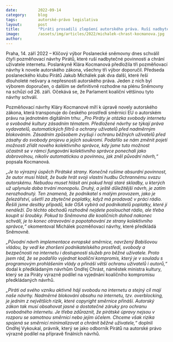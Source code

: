 ```yaml
---
date:         2022-09-14
category:     blog
tags:         autorské-právo legislativa
layout:       post
title:        "Piráti prosadili zlepšení autorského práva. Ruší nadbytečné povinnosti a chrání uživatele internetu"
image:        /assets/img/articles/2022/michalek-chrast-kocmanova.jpg
author:       
---
```





Praha, 14. září 2022 – Klíčový výbor Poslanecké sněmovny dnes schválil čtyři pozměňovací návrhy Pirátů, které ruší nadbytečné povinnosti a chrání uživatele internetu. Poslankyně Klára Kocmanová předložila tři pozměňovací návrhy k novele autorského zákona, všechny tři výbor doporučil. Předseda poslaneckého klubu Pirátů Jakub Michálek pak dva další, které řeší dlouholeté nešvary a nepřesnosti autorského práva. Jeden z nich byl výborem doporučen, o dalším se definitivně rozhodne na plénu Sněmovny na schůzi od 26. září. Očekává se, že Parlament koaliční většinou tyto návrhy schválí. 

Pozměňovací návrhy Kláry Kocmanové míří k úpravě novely autorského zákona, která transponuje do českého prostředí směrnici EU o autorském právu na jednotném digitálním trhu: *„Pro Piráty je otázka svobody internetu a svobodné kultury zásadním tématem. Předložené návrhy se týkají práva vydavatelů, automatických filtrů a ochrany uživatelů před nadměrným blokováním. Zásadním způsobem zvyšují i ochranu běžných uživatelů před zásahy do svobody projevu a jejich soukromí. Podařilo se nám změnit pojetí možnosti zřídit nového kolektivního správce, kdy jsme tuto možnost účastnit se v rámci fungování kolektivního správce ponechali jako dobrovolnou, nikoliv automatickou a povinnou, jak zněl původní návrh,“* popsala Kocmanová.

*„Je to výrazný úspěch Pirátské strany. Konečně rušíme absurdní povinnost, že autor musí hlásit, že bude hrát svoji vlastní hudbu Ochrannému svazu autorskému. Nebudou muset hlásit ani pokud hrají staré skladby, u kterých už uplynula doba trvání monopolu. Druhý, a ještě důležitější návrh, je zatím nerozhodnutý. Ten znamená, že podnikatel s malým provozem, jako je železářství, ušetří za zbytečné poplatky, když má prodavač v práci rádio. Řešili jsme desítky případů, kde OSA vybírá od podnikatelů poplatky, které jí nenáleží. Do těchto obchodů rozhodně nejdete poslouchat rádio, ale třeba koupit si šroubky. Pokud to Sněmovna dle koaličních dohod nakonec schválí, je to konec otravování a popotahování ze strany kolektivního správce,“* okomentoval Michálek pozměňovací návrhy, které předkládá Sněmovně.

*„Původní návrh implementace evropské směrnice, navržený Babišovou vládou, by vedl ke zhoršení podnikatelského prostředí, svobody a bezpečnosti na internetu i dostupnosti služeb pro běžné uživatele. Proto jsem rád, že se podařilo vyjednat koaliční kompromis, který je v souladu s programovým prohlášením vlády a přináší větší ochranu uživatelů i autorů,“* dodal k předkládaným návrhům Ondřej Chrást, náměstek ministra kultury, který se za Piráty výrazně podílel na vyjednání koaličního kompromisu předkládaných návrhů.

*„Piráti od svého vzniku aktivně hájí svobodu na internetu a stejný cíl mají naše návrhy. Nadměrné blokování obsahu na internetu, tzv. overblocking, je jedním z největších rizik, které copyright směrnice přináší. Autorský zákon tak musí obsahovat jasné a dostatečné záruky pro ochranu svobodného internetu. Je třeba zdůraznit, že pirátské úpravy nejsou v rozporu se samotnou směrnicí nebo jejím účelem. Chceme však rizika spojená se směrnicí minimalizovat a chránit běžné uživatele,“* doplnil Ondřej Vykoukal, právník, který se jako odborník Pirátů na autorské právo výrazně podílel na přípravě finálních návrhů.
